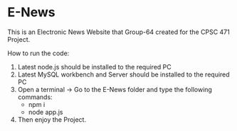 # E-News
This is an Electronic News Website that Group-64 created for the CPSC 471 Project.

How to run the code:
1. Latest node.js should be installed to the required PC
2. Latest MySQL workbench and Server should be installed to the required PC
3. Open a terminal -> Go to the E-News folder and type the following commands:
    - npm i
    - node app.js
4. Then enjoy the Project.
